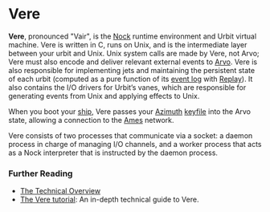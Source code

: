 # Vere

**Vere**, pronounced "Vair", is the [Nock](nock.md) runtime environment and Urbit virtual machine. Vere is written in C, runs on Unix, and is the intermediate layer between your urbit and Unix. Unix system calls are made by Vere, not Arvo; Vere must also encode and deliver relevant external events to [Arvo](arvo.md). Vere is also responsible for implementing jets and maintaining the persistent state of each urbit (computed as a pure function of its [event log](eventlog.md) with [Replay](replay.md)). It also contains the I/O drivers for Urbit’s vanes, which are responsible for generating events from Unix and applying effects to Unix.

When you boot your [ship](ship.md), Vere passes your [Azimuth](azimuth.md) [keyfile](keyfile.md) into the Arvo state, allowing a connection to the [Ames](ames.md) network.

Vere consists of two processes that communicate via a socket: a daemon process in charge of managing I/O channels, and a worker process that acts as a Nock interpreter that is instructed by the daemon process.

### Further Reading

- [The Technical Overview](/overview/)
- [The Vere tutorial](../system/runtime): An in-depth technical guide to Vere.
